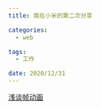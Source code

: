 ```yaml
---
title: 我在小米的第二次分享

categories:
  - web

tags:
  - 工作

date: 2020/12/31
---
```


[浅谈帧动画](https://zhouyu1993.github.io/share/浅谈帧动画.docx)
